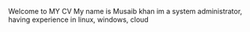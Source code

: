  Welcome to MY CV
My name is Musaib khan
im a system administrator, having experience in linux, windows, cloud
